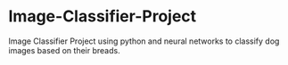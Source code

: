 # Image-Classifier-Project
Image Classifier Project using python and neural networks to classify dog images based on their breads.
